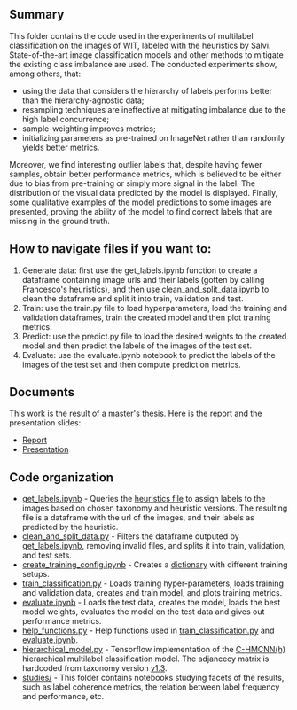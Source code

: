 ## Summary
This folder contains the code used in the experiments of multilabel classification on the images of WIT, labeled with the heuristics by Salvi. State-of-the-art image classification models and other methods to mitigate the existing class imbalance are used. The conducted experiments show, among others, that:
- using the data that considers the hierarchy of labels performs better than the hierarchy-agnostic data; 
- resampling techniques are ineffective at mitigating imbalance due to the high label concurrence; 
- sample-weighting improves metrics; 
- initializing parameters as pre-trained on ImageNet rather than randomly yields better metrics. 

Moreover, we find interesting outlier labels that, despite having fewer samples, obtain better performance metrics, which is believed to be either due to bias from pre-training or simply more signal in the label. The distribution of the visual data predicted by the model is displayed. Finally, some qualitative examples of the model predictions to some images are presented, proving the ability of the model to find correct labels that are missing in the ground truth.


## How to navigate files if you want to:
1. Generate data: first use the get_labels.ipynb function to create a dataframe containing image urls and their labels (gotten by calling Francesco's heuristics), and then use clean_and_split_data.ipynb to clean the dataframe and split it into train, validation and test.
2. Train: use the train.py file to load hyperparameters, load the training and validation dataframes, train the created model and then plot training metrics.
3. Predict: use the predict.py file to load the desired weights to the created model and then predict the labels of the images of the test set.
4. Evaluate: use the evaluate.ipynb notebook to predict the labels of the images of the test set and then compute prediction metrics.


## Documents
This work is the result of a master's thesis. Here is the report and the presentation slides:
- [Report](https://github.com/epfl-dlab/wiki_image_classification/blob/main/reports/matvi959_final_master_thesis_200123.pdf)
- [Presentation](https://github.com/epfl-dlab/wiki_image_classification/blob/main/reports/MasterThesisPresentation_Bernat.pdf)  

## Code organization
- [get_labels.ipynb](https://github.com/epfl-dlab/wiki_image_classification/blob/main/classification/get_labels.ipynb) - Queries the [heuristics file](https://github.com/epfl-dlab/wiki_image_classification/blob/main/src/taxonomy/heuristics.py) to assign labels to the images based on chosen taxonomy and heuristic versions. The resulting file is a dataframe with the url of the images, and their labels as predicted by the heuristic.
- [clean_and_split_data.py](https://github.com/epfl-dlab/wiki_image_classification/blob/main/classification/clean_and_split_data.py) - Filters the dataframe outputed by [get_labels.ipynb](https://github.com/epfl-dlab/wiki_image_classification/blob/main/classification/get_labels.ipynb), removing invalid files, and splits it into train, validation, and test sets.
- [create_training_config.ipynb](https://github.com/epfl-dlab/wiki_image_classification/blob/main/classification/create_training_config.ipynb) - Creates a [dictionary](https://github.com/epfl-dlab/wiki_image_classification/blob/main/src/classification/training_configurations.json) with different training setups.
- [train_classification.py](https://github.com/epfl-dlab/wiki_image_classification/blob/main/classification/train_classification.py) - Loads training hyper-parameters, loads training and validation data, creates and train model, and plots training metrics. 
- [evaluate.ipynb](https://github.com/epfl-dlab/wiki_image_classification/blob/main/classification/evaluate.py) - Loads the test data, creates the model, loads the best model weights, evaluates the model on the test data and gives out performance metrics.
- [help_functions.py](https://github.com/epfl-dlab/wiki_image_classification/blob/main/classification/help_functions.py) - Help functions used in [train_classification.py](https://github.com/epfl-dlab/wiki_image_classification/blob/main/classification/train_classification.py) and [evaluate.ipynb](https://github.com/epfl-dlab/wiki_image_classification/blob/main/classification/evaluate.py).
- [hierarchical_model.py](https://github.com/epfl-dlab/wiki_image_classification/blob/main/src/classification/hierarchical_model.py) - Tensorflow implementation of the [C-HMCNN(h)](https://proceedings.neurips.cc/paper/2020/hash/6dd4e10e3296fa63738371ec0d5df818-Abstract.html) hierarchical multilabel classification model. The adjancecy matrix is hardcoded from taxonomy version [v1.3](https://github.com/epfl-dlab/wiki_image_classification/blob/main/src/taxonomy/taxonomy.py#L261).
- [studies/](https://github.com/epfl-dlab/wiki_image_classification/tree/main/src/classification/studies) - This folder contains notebooks studying facets of the results, such as label coherence metrics, the relation between label frequency and performance, etc. 
